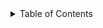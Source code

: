

<details>

<summary>Table of Contents</summary>

1. [About](about/README.md)
2. [License](license/README.md)
3. [Release Notes](release-notes/README.md)
4. [Example code](examples/README.md)
5. [Installation](installation/README.md)
6. [Using Mathématiques](using-mathematiques/README.md)
7. [Coding Guide / Syntax](coding-guide/README.md)

8. [Benchmarks](benchmarks/README.md)*

9. [Tests](test/README.md)
10. [New Feature Schedule](feature-schedule/README.md)
11. [Developer Guide](developer-guide/README.md)


</details>

